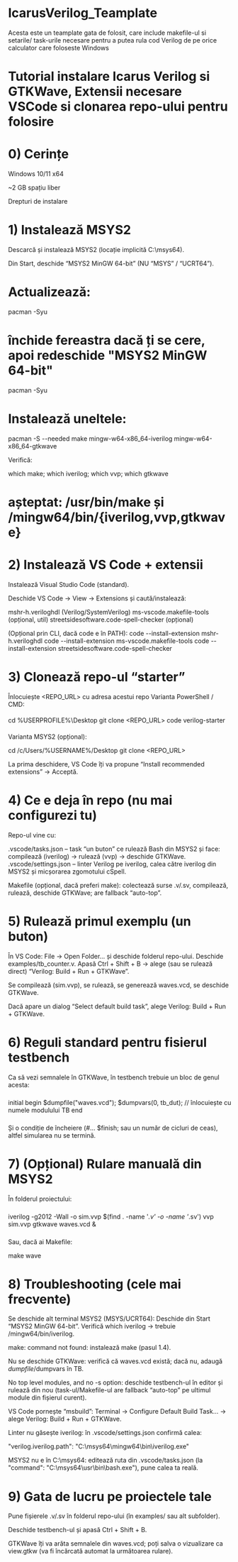 # IcarusVerilog_Teamplate
Acesta este un teamplate gata de folosit, care include makefile-ul si setarile/ task-urile necesare pentru a putea rula cod Verilog de pe orice calculator care foloseste Windows

# Tutorial instalare Icarus Verilog si GTKWave, Extensii necesare VSCode si clonarea repo-ului pentru folosire
# 0) Cerințe

Windows 10/11 x64

~2 GB spațiu liber

Drepturi de instalare

# 1) Instalează MSYS2

Descarcă și instalează MSYS2 (locație implicită C:\msys64).

Din Start, deschide “MSYS2 MinGW 64-bit” (NU “MSYS” / “UCRT64”).

# Actualizează:

pacman -Syu
# închide fereastra dacă ți se cere, apoi redeschide "MSYS2 MinGW 64-bit"
pacman -Syu


# Instalează uneltele:
pacman -S --needed make mingw-w64-x86_64-iverilog mingw-w64-x86_64-gtkwave


Verifică:

which make; which iverilog; which vvp; which gtkwave
# așteptat: /usr/bin/make și /mingw64/bin/{iverilog,vvp,gtkwave}

# 2) Instalează VS Code + extensii

Instalează Visual Studio Code (standard).

Deschide VS Code -> View -> Extensions și caută/instalează:

mshr-h.veriloghdl (Verilog/SystemVerilog)
ms-vscode.makefile-tools (opțional, util)
streetsidesoftware.code-spell-checker (opțional)

(Opțional prin CLI, dacă code e în PATH):
code --install-extension mshr-h.veriloghdl
code --install-extension ms-vscode.makefile-tools
code --install-extension streetsidesoftware.code-spell-checker

# 3) Clonează repo-ul “starter”

Înlocuiește <REPO_URL> cu adresa acestui repo
Varianta PowerShell / CMD:

####
cd %USERPROFILE%\Desktop
git clone <REPO_URL>
code verilog-starter
####

Varianta MSYS2 (opțional):

cd /c/Users/%USERNAME%/Desktop
git clone <REPO_URL>


La prima deschidere, VS Code îți va propune “Install recommended extensions” -> Acceptă.

# 4) Ce e deja în repo (nu mai configurezi tu)

Repo-ul vine cu:

.vscode/tasks.json – task “un buton” ce rulează Bash din MSYS2 și face: compilează (iverilog) -> rulează (vvp) -> deschide GTKWave.
.vscode/settings.json – linter Verilog pe iverilog, calea către iverilog din MSYS2 și micșorarea zgomotului cSpell.

Makefile (opțional, dacă preferi make): colectează surse .v/.sv, compilează, rulează, deschide GTKWave; are fallback “auto-top”.

# 5) Rulează primul exemplu (un buton)

În VS Code: File -> Open Folder… și deschide folderul repo-ului.
Deschide examples/tb_counter.v.
Apasă Ctrl + Shift + B -> alege (sau se rulează direct) “Verilog: Build + Run + GTKWave”.

Se compilează (sim.vvp), se rulează, se generează waves.vcd, se deschide GTKWave.

Dacă apare un dialog “Select default build task”, alege Verilog: Build + Run + GTKWave.

# 6) Reguli standard pentru fisierul testbench

Ca să vezi semnalele în GTKWave, în testbench trebuie un bloc de genul acesta:
###
initial begin
  $dumpfile("waves.vcd");
  $dumpvars(0, tb_dut); // înlocuiește cu numele modulului TB
end
###
Și o condiție de încheiere (#... $finish; sau un număr de cicluri de ceas), altfel simularea nu se termină.

# 7) (Opțional) Rulare manuală din MSYS2

În folderul proiectului:
###
iverilog -g2012 -Wall -o sim.vvp $(find . -name '*.v' -o -name '*.sv')
vvp sim.vvp
gtkwave waves.vcd &
###

Sau, dacă ai Makefile:

make wave

# 8) Troubleshooting (cele mai frecvente)

Se deschide alt terminal MSYS2 (MSYS/UCRT64):
Deschide din Start “MSYS2 MinGW 64-bit”. Verifică which iverilog → trebuie /mingw64/bin/iverilog.

make: command not found: instalează make (pasul 1.4).

Nu se deschide GTKWave: verifică că waves.vcd există; dacă nu, adaugă $dumpfile/$dumpvars în TB.

No top level modules, and no -s option: deschide testbench-ul în editor și rulează din nou (task-ul/Makefile-ul are fallback “auto-top” pe ultimul module din fișierul curent).

VS Code pornește “msbuild”: Terminal → Configure Default Build Task… → alege Verilog: Build + Run + GTKWave.

Linter nu găsește iverilog: în .vscode/settings.json confirmă calea:

"verilog.iverilog.path": "C:\\msys64\\mingw64\\bin\\iverilog.exe"


MSYS2 nu e în C:\msys64: editează ruta din .vscode/tasks.json (la "command": "C:\\msys64\\usr\\bin\\bash.exe"), pune calea ta reală.

# 9) Gata de lucru pe proiectele tale

Pune fișierele .v/.sv în folderul repo-ului (în examples/ sau alt subfolder).

Deschide testbench-ul și apasă Ctrl + Shift + B.

GTKWave îți va arăta semnalele din waves.vcd; poți salva o vizualizare ca view.gtkw (va fi încărcată automat la următoarea rulare).
